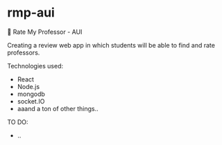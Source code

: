 # rmp-aui
👀 Rate My Professor - AUI

Creating a review web app in which students will be able to find and rate professors. 

Technologies used: 
- React
- Node.js
- mongodb
- socket.IO
- aaand a ton of other things..


TO DO:
- ..



